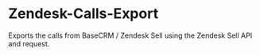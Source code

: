 # Zendesk-Calls-Export
Exports the calls from BaseCRM / Zendesk Sell using the Zendesk Sell API and request.
